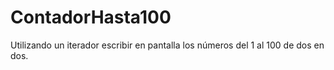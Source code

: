 # ContadorHasta100
Utilizando un iterador escribir en pantalla los números del 1 al 100 de dos en dos.
